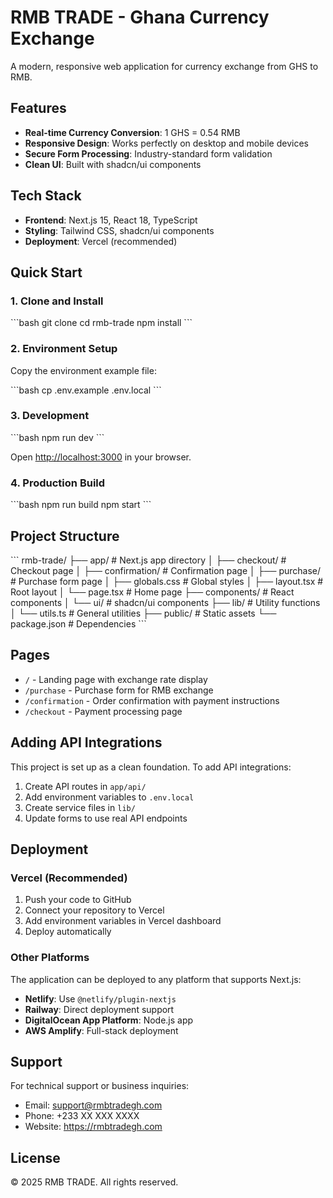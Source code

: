 # RMB TRADE - Ghana Currency Exchange

A modern, responsive web application for currency exchange from GHS to RMB.

## Features

- **Real-time Currency Conversion**: 1 GHS = 0.54 RMB
- **Responsive Design**: Works perfectly on desktop and mobile devices
- **Secure Form Processing**: Industry-standard form validation
- **Clean UI**: Built with shadcn/ui components

## Tech Stack

- **Frontend**: Next.js 15, React 18, TypeScript
- **Styling**: Tailwind CSS, shadcn/ui components
- **Deployment**: Vercel (recommended)

## Quick Start

### 1. Clone and Install

\`\`\`bash
git clone <your-repo-url>
cd rmb-trade
npm install
\`\`\`

### 2. Environment Setup

Copy the environment example file:

\`\`\`bash
cp .env.example .env.local
\`\`\`

### 3. Development

\`\`\`bash
npm run dev
\`\`\`

Open [http://localhost:3000](http://localhost:3000) in your browser.

### 4. Production Build

\`\`\`bash
npm run build
npm start
\`\`\`

## Project Structure

\`\`\`
rmb-trade/
├── app/                    # Next.js app directory
│   ├── checkout/          # Checkout page
│   ├── confirmation/      # Confirmation page
│   ├── purchase/          # Purchase form page
│   ├── globals.css        # Global styles
│   ├── layout.tsx         # Root layout
│   └── page.tsx           # Home page
├── components/            # React components
│   └── ui/               # shadcn/ui components
├── lib/                   # Utility functions
│   └── utils.ts          # General utilities
├── public/               # Static assets
└── package.json          # Dependencies
\`\`\`

## Pages

- `/` - Landing page with exchange rate display
- `/purchase` - Purchase form for RMB exchange
- `/confirmation` - Order confirmation with payment instructions
- `/checkout` - Payment processing page

## Adding API Integrations

This project is set up as a clean foundation. To add API integrations:

1. Create API routes in `app/api/`
2. Add environment variables to `.env.local`
3. Create service files in `lib/`
4. Update forms to use real API endpoints

## Deployment

### Vercel (Recommended)

1. Push your code to GitHub
2. Connect your repository to Vercel
3. Add environment variables in Vercel dashboard
4. Deploy automatically

### Other Platforms

The application can be deployed to any platform that supports Next.js:

- **Netlify**: Use `@netlify/plugin-nextjs`
- **Railway**: Direct deployment support
- **DigitalOcean App Platform**: Node.js app
- **AWS Amplify**: Full-stack deployment

## Support

For technical support or business inquiries:

- Email: support@rmbtradegh.com
- Phone: +233 XX XXX XXXX
- Website: https://rmbtradegh.com

## License

© 2025 RMB TRADE. All rights reserved.
